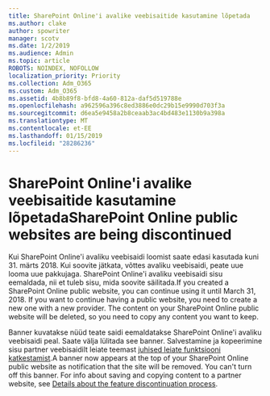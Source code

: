 ```yaml
---
title: SharePoint Online'i avalike veebisaitide kasutamine lõpetada
ms.author: clake
author: spowriter
manager: scotv
ms.date: 1/2/2019
ms.audience: Admin
ms.topic: article
ROBOTS: NOINDEX, NOFOLLOW
localization_priority: Priority
ms.collection: Adm_O365
ms.custom: Adm_O365
ms.assetid: 4b8b89f8-bfd8-4a60-812a-daf5d519788e
ms.openlocfilehash: a962596a396c8ed3886e0dc29b15e9990d703f3a
ms.sourcegitcommit: d6ea5e9458a2b8ceaab3ac4bd483e1130b9a398a
ms.translationtype: MT
ms.contentlocale: et-EE
ms.lasthandoff: 01/15/2019
ms.locfileid: "28286236"
---
```

# <a name="sharepoint-online-public-websites-are-being-discontinued"></a><span data-ttu-id="8524a-102">SharePoint Online'i avalike veebisaitide kasutamine lõpetada</span><span class="sxs-lookup"><span data-stu-id="8524a-102">SharePoint Online public websites are being discontinued</span></span>

<span data-ttu-id="8524a-p101">Kui SharePoint Online'i avaliku veebisaidi loomist saate edasi kasutada kuni 31. märts 2018. Kui soovite jätkata, võttes avaliku veebisaidi, peate uue looma uue pakkujaga. SharePoint Online'i avaliku veebisaidi sisu eemaldada, nii et tuleb sisu, mida soovite säilitada.</span><span class="sxs-lookup"><span data-stu-id="8524a-p101">If you created a SharePoint Online public website, you can continue using it until March 31, 2018. If you want to continue having a public website, you need to create a new one with a new provider. The content on your SharePoint Online public website will be deleted, so you need to copy any content you want to keep.</span></span>
  
<span data-ttu-id="8524a-p102">Banner kuvatakse nüüd teate saidi eemaldatakse SharePoint Online'i avaliku veebisaidi peal. Saate välja lülitada see banner. Salvestamine ja kopeerimine sisu partner veebisaidilt leiate teemast [juhised leiate funktsiooni katkestamist](https://go.microsoft.com/fwlink/?linkid=866980).</span><span class="sxs-lookup"><span data-stu-id="8524a-p102">A banner now appears at the top of your SharePoint Online public website as notification that the site will be removed. You can't turn off this banner. For info about saving and copying content to a partner website, see [Details about the feature discontinuation process](https://go.microsoft.com/fwlink/?linkid=866980).</span></span> 
  

